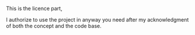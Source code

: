 This is the licence part,

I authorize to use the project in anyway you need after my acknowledgment of both the concept and the code base.